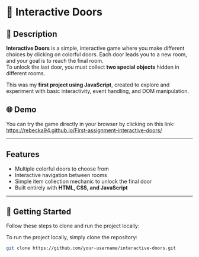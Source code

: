 # 🚪 Interactive Doors

## 📖 Description
**Interactive Doors** is a simple, interactive game where you make different choices by clicking on colorful doors. Each door leads you to a new room, and your goal is to reach the final room.  
To unlock the last door, you must collect **two special objects** hidden in different rooms.

This was my **first project using JavaScript**, created to explore and experiment with basic interactivity, event handling, and DOM manipulation.

## 🌐 Demo
You can try the game directly in your browser by clicking on this link: https://rebecka94.github.io/First-assignment-interactive-doors/

---

## Features
- Multiple colorful doors to choose from  
- Interactive navigation between rooms  
- Simple item collection mechanic to unlock the final door  
- Built entirely with **HTML, CSS, and JavaScript**

---

## 🚀 Getting Started

Follow these steps to clone and run the project locally:

To run the project locally, simply clone the repository:

```bash
git clone https://github.com/your-username/interactive-doors.git
```

